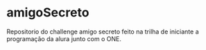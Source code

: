 # amigoSecreto
Repositorio do challenge amigo secreto feito na trilha de iniciante a programação da alura junto com o ONE.
